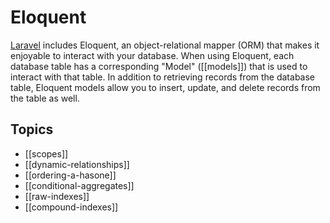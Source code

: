 # Eloquent

[Laravel](laravel) includes Eloquent, an object-relational mapper (ORM) that makes it enjoyable to interact with your database. When using Eloquent, each database table has a corresponding "Model" ([[models]]) that is used to interact with that table. In addition to retrieving records from the database table, Eloquent models allow you to insert, update, and delete records from the table as well.

## Topics

- [[scopes]]
- [[dynamic-relationships]]
- [[ordering-a-hasone]]
- [[conditional-aggregates]]
- [[raw-indexes]]
- [[compound-indexes]]